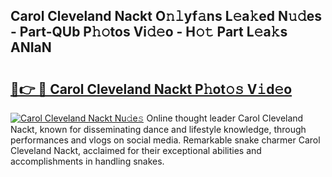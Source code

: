 ## Carol Cleveland Nackt O𝚗𝚕yf𝚊ns L𝚎a𝚔ed N𝚞𝚍es - Part-QUb P𝚑𝚘tos Vi𝚍𝚎o - H𝚘𝚝 Part L𝚎a𝚔s ANIaN

# <h2><a href="http://kf3gtk.oniu.top/?m=Carol+Cleveland+Nackt">🔗👉 🔴 Carol Cleveland Nackt P𝚑ot𝚘𝚜 V𝚒d𝚎o</a></h2>

[![Carol Cleveland Nackt Nu𝚍e𝚜](https://i.imgur.com/0qMVB7G.gif)](http://kf3gtk.oniu.top/?m=Carol+Cleveland+Nackt)
Online thought leader Carol Cleveland Nackt, known for disseminating dance and lifestyle knowledge, through performances and vlogs on social media. Remarkable snake charmer Carol Cleveland Nackt, acclaimed for their exceptional abilities and accomplishments in handling snakes.  
